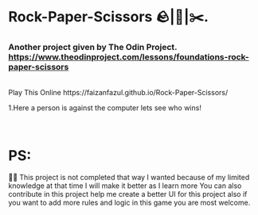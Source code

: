 # Rock-Paper-Scissors 🪨|📃|✂️.
### Another project given by The Odin Project. https://www.theodinproject.com/lessons/foundations-rock-paper-scissors
<br>
Play This Online https://faizanfazul.github.io/Rock-Paper-Scissors/ <br>

1.Here a person is against the computer lets see who wins!

<br>

# PS:
💁‍♂️ This project is not completed that way I wanted because of my limited knowledge at that time I will make it better as I learn more You can also contribute in this project help me create a better UI for this project also if you want to add more rules and logic in this game you are most welcome.
